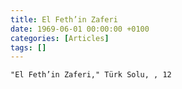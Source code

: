 ```yaml
---
title: El Feth’in Zaferi
date: 1969-06-01 00:00:00 +0100
categories: [Articles]
tags: []
---
```


```"El Feth’in Zaferi," Türk Solu, , 12```


